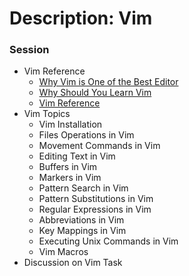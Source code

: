 # Description: Vim

### Session
* Vim Reference
    - [Why Vim is One of the Best Editor](https://www.youtube.com/watch?v=CM7UP-un1vc)
    - [Why Should You Learn Vim](https://www.tecmint.com/reasons-to-learn-vi-vim-editor-in-linux/)
    - [Vim Reference](https://github.com/vikash-india/UnixNotes2Myself/tree/master/technologies/gvim/concepts)
* Vim Topics
	- Vim Installation
	- Files Operations in Vim
	- Movement Commands in Vim
	- Editing Text in Vim
	- Buffers in Vim
	- Markers in Vim
	- Pattern Search in Vim
	- Pattern Substitutions in Vim
	- Regular Expressions in Vim
	- Abbreviations in Vim
	- Key Mappings in Vim
	- Executing Unix Commands in Vim
	- Vim Macros
* Discussion on Vim Task

